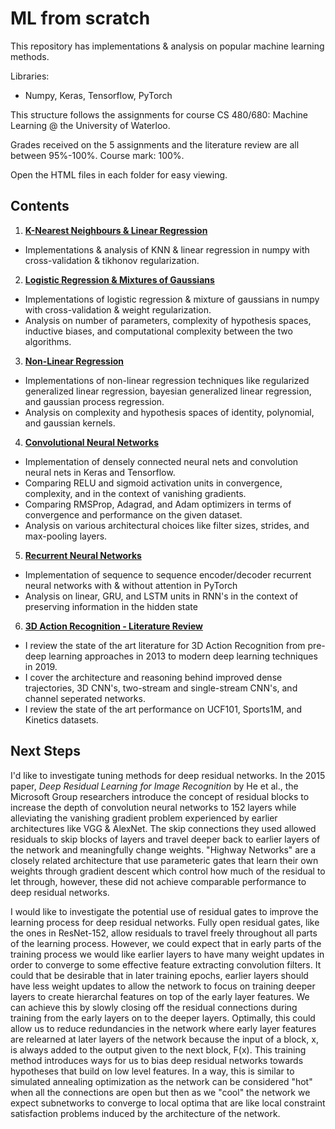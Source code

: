 # ML from scratch

This repository has implementations & analysis on popular machine learning methods.

Libraries:

* Numpy, Keras, Tensorflow, PyTorch

This structure follows the assignments for course CS 480/680: Machine Learning @ the University of Waterloo.

Grades received on the 5 assignments and the literature review are all between 95%-100%. Course mark: 100%.

Open the HTML files in each folder for easy viewing.

## Contents

1) [**K-Nearest Neighbours & Linear Regression**](./1.%20K%20Nearest%20Neighbours%20&%20Linear%20Regression/KNN%20&%20Linear%20Regression.html)

* Implementations & analysis of KNN & linear regression in numpy with cross-validation & tikhonov regularization.

2) [**Logistic Regression & Mixtures of Gaussians**](./2.%20Logistic%20Regression%20&%20Mixture%20of%20Gaussians/Logistic%20Regression%20&%20Mixture%20of%20Gaussians.html)

* Implementations of logistic regression & mixture of gaussians in numpy with cross-validation & weight regularization.
* Analysis on number of parameters, complexity of hypothesis spaces, inductive biases, and computational complexity between the two algorithms.

3) [**Non-Linear Regression**](./3.%20Non-Linear%20Regression/Non-Linear%20Regression.html)

* Implementations of non-linear regression techniques like regularized generalized linear regression, bayesian generalized linear regression, and gaussian process regression. 
* Analysis on complexity and hypothesis spaces of identity, polynomial, and gaussian kernels.

4) [**Convolutional Neural Networks**](./4.%20Convolutional%20Neural%20Networks/Convolution%20Neural%20Networks.html)

* Implementation of densely connected neural nets and convolution neural nets in Keras and Tensorflow. 
* Comparing RELU and sigmoid activation units in convergence, complexity, and in the context of vanishing gradients.
* Comparing RMSProp, Adagrad, and Adam optimizers in terms of convergence and performance on the given dataset.
* Analysis on various architectural choices like filter sizes, strides, and max-pooling layers.

5) [**Recurrent Neural Networks**](./5.%20Recurrent%20Neural%20Networks/A5Q1A.ipynb)

* Implementation of sequence to sequence encoder/decoder recurrent neural networks with & without attention in PyTorch
* Analysis on linear, GRU, and LSTM units in RNN's in the context of preserving information in the hidden state

6) [**3D Action Recognition - Literature Review**](./3D%20Action%20Recognition%20Literature%20Review.pdf)

* I review the state of the art literature for 3D Action Recognition from pre-deep learning approaches in 2013 to modern deep learning techniques in 2019. 
* I cover the architecture and reasoning behind improved dense trajectories, 3D CNN's, two-stream and single-stream CNN's, and channel seperated networks.
* I review the state of the art performance on UCF101, Sports1M, and Kinetics datasets.


## Next Steps

I'd like to investigate tuning methods for deep residual networks. In the 2015 paper, *Deep Residual Learning for Image Recognition* by He et al., the Microsoft Group researchers introduce the concept of residual blocks to increase the depth of convolution neural networks to 152 layers while alleviating the vanishing gradient problem experienced by earlier architectures like VGG & AlexNet. The skip connections they used allowed residuals to skip blocks of layers and travel deeper back to earlier layers of the network and meaningfully change weights. "Highway Networks" are a closely related architecture that use parameteric gates that learn their own weights through gradient descent which control how much of the residual to let through, however, these did not achieve comparable performance to deep residual networks.

I would like to investigate the potential use of residual gates to improve the learning process for deep residual networks. Fully open residual gates, like the ones in ResNet-152, allow residuals to travel freely throughout all parts of the learning process. However, we could expect that in early parts of the training process we would like earlier layers to have many weight updates in order to converge to some effective feature extracting convolution filters. It could that be desirable that in later training epochs, earlier layers should have less weight updates to allow the network to focus on training deeper layers to create hierarchal features on top of the early layer features. We can achieve this by slowly closing off the residual connections during training from the early layers on to the deeper layers. Optimally, this could allow us to reduce redundancies in the network where early layer features are relearned at later layers of the network because the input of a block, x, is always added to the output given to the next block, F(x). This training method introduces ways for us to bias deep residual networks towards hypotheses that build on low level features. In a way, this is similar to simulated annealing optimization as the network can be considered "hot" when all the connections are open but then as we "cool" the network we expect subnetworks to converge to local optima that are like local constraint satisfaction problems induced by the architecture of the network.

